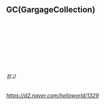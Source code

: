 ## GC(GargageCollection)
















<br><br><br><br><br><br><br>

###### 참고
###### https://d2.naver.com/helloworld/1329
